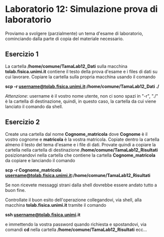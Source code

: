 # Laboratorio 12: Simulazione prova di laboratorio
Proviamo a svolgere (parzialmente) un tema d'esame di laboratorio, cominciando dalla parte di copia del materiale necessario.


## Esercizio 1
La cartella __/home/comune/TamaLab12_Dati__ sulla macchina __tolab.fisica.unimi.it__ contiene il testo della prova d'esame e i files di dati su cui lavorare. Copiare la cartella sulla propria macchina usando il comando 

__scp -r username@tolab.fisica.unimi.it:/home/comune/TamaLab12_Dati ./__

_Attenzione_: username è il vostro nome utente, non ci sono spazi in "-r", "./" è la cartella di destinazione, quindi, in questo caso, la cartella da cui viene lanciato il comando da shell.


## Esercizio 2

Create una cartella dal nome __Cognome_matricola__ dove __Cognome__ è il vostro cognome e __matricola__ è la vostra matricola. Copiate dentro la cartella almeno  il testo del tema d'esame e i file di dati. Provate quindi a copiare la cartella nella cartella di destinazione  __/home/comune/TamaLab12_Risultati__ posizionandovi nella cartella che contiene la cartella __Cognome_matricola__ da copiare e lanciando il comando

__scp -r Cognome_matricola username@tolab.fisica.unimi.it:/home/comune/TamaLab12_Risultati__

Se non ricevete messaggi strani dalla shell dovrebbe essere andato tutto a buon fine.

Controllate il buon esito dell'operazione collegandovi, via shell, alla macchina __tolab.fisica.unimi.it__ tramite il comando 

__ssh username@tolab.fisica.unimi.it__

e immettendo la vostra password quando richiesta e spostandovi, via comandi __cd__ nella cartella __/home/comune/TamaLab12_Risultati__ ecc...